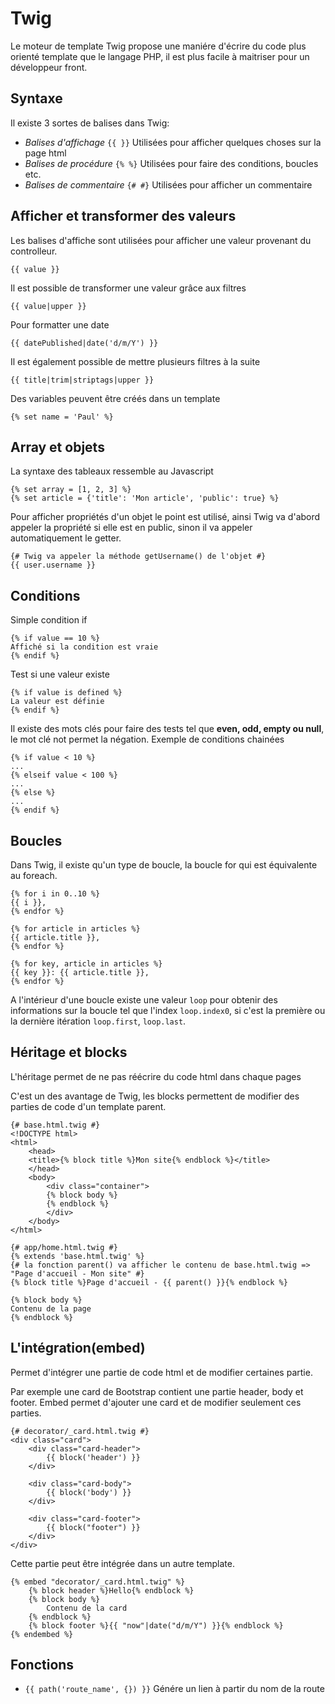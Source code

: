 # Twig

Le moteur de template Twig propose une maniére d'écrire du code plus orienté template que le langage PHP, il est plus facile à maitriser pour un développeur front.

## Syntaxe

Il existe 3 sortes de balises dans Twig:

- *Balises d'affichage* ``{{ }}`` Utilisées pour afficher quelques choses sur la page html
- *Balises de procédure* ``{% %}`` Utilisées pour faire des conditions, boucles etc.
- *Balises de commentaire* ``{# #}`` Utilisées pour afficher un commentaire

## Afficher et transformer des valeurs

Les balises d'affiche sont utilisées pour afficher une valeur provenant du controlleur.

```twig
{{ value }}
```
Il est possible de transformer une valeur grâce aux filtres

```twig
{{ value|upper }}
```

Pour formatter une date

```twig
{{ datePublished|date('d/m/Y') }}
```

Il est également possible de mettre plusieurs filtres à la suite

```twig
{{ title|trim|striptags|upper }}
```

Des variables peuvent être créés dans un template

```twig
{% set name = 'Paul' %}
```

## Array et objets

La syntaxe des tableaux ressemble au Javascript

```twig
{% set array = [1, 2, 3] %}
{% set article = {'title': 'Mon article', 'public': true} %}
```

Pour afficher propriétés d'un objet le point est utilisé, ainsi Twig va d'abord appeler la propriété si elle est en public, sinon il va appeler automatiquement le getter.

```twig
{# Twig va appeler la méthode getUsername() de l'objet #}
{{ user.username }}
```

## Conditions

Simple condition if

```twig
{% if value == 10 %}
Affiché si la condition est vraie
{% endif %}
```

Test si une valeur existe

```twig
{% if value is defined %}
La valeur est définie
{% endif %}
```

Il existe des mots clés pour faire des tests tel que **even, odd, empty ou null**, le mot clé not permet la négation.
Exemple de conditions chainées

```twig
{% if value < 10 %}
...
{% elseif value < 100 %}
...
{% else %}
...
{% endif %}
```

## Boucles

Dans Twig, il existe qu'un type de boucle, la boucle for qui est équivalente au foreach.

```twig
{% for i in 0..10 %}
{{ i }},
{% endfor %}

{% for article in articles %}
{{ article.title }},
{% endfor %}

{% for key, article in articles %}
{{ key }}: {{ article.title }},
{% endfor %}
```

A l'intérieur d'une boucle existe une valeur ``loop`` pour obtenir des informations sur la boucle tel que l'index ``loop.index0``, si c'est la première ou la dernière itération ``loop.first``, ``loop.last``.

## Héritage et blocks

L'héritage permet de ne pas réécrire du code html dans chaque pages

C'est un des avantage de Twig, les blocks permettent de modifier des parties de code d'un template parent.

```twig
{# base.html.twig #}
<!DOCTYPE html>
<html>
    <head>
    <title>{% block title %}Mon site{% endblock %}</title>
    </head>
    <body>
        <div class="container">
        {% block body %}
        {% endblock %}
        </div>
    </body>
</html>
```

```twig
{# app/home.html.twig #}
{% extends 'base.html.twig' %}
{# la fonction parent() va afficher le contenu de base.html.twig => "Page d'accueil - Mon site" #}
{% block title %}Page d'accueil - {{ parent() }}{% endblock %}

{% block body %}
Contenu de la page
{% endblock %}
```

## L'intégration(embed)

Permet d'intégrer une partie de code html et de modifier certaines partie.

Par exemple une card de Bootstrap contient une partie header, body et footer. Embed permet d'ajouter une card et de modifier seulement ces parties.

```twig
{# decorator/_card.html.twig #}
<div class="card">
    <div class="card-header">
        {{ block('header') }}
    </div>

    <div class="card-body">
        {{ block('body') }}
    </div>

    <div class="card-footer">
        {{ block("footer") }}
    </div>
</div>
```

Cette partie peut être intégrée dans un autre template.

```twig
{% embed "decorator/_card.html.twig" %}
    {% block header %}Hello{% endblock %}
    {% block body %}
        Contenu de la card
    {% endblock %}
    {% block footer %}{{ "now"|date("d/m/Y") }}{% endblock %}
{% endembed %}

```

## Fonctions

- ``{{ path('route_name', {}) }}`` Génére un lien à partir du nom de la route